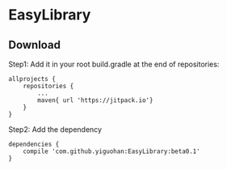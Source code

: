 # EasyLibrary
## Download
Step1: Add it in your root build.gradle at the end of repositories:
```
allprojects {
    repositories {
        ...
        maven{ url 'https://jitpack.io'}
    }
}
```
Step2: Add the dependency
```
dependencies {
    compile 'com.github.yiguohan:EasyLibrary:beta0.1'
}
```
